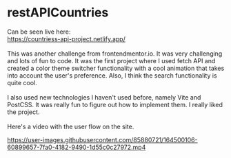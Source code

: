 # restAPICountries

Can be seen live here: <br>
https://countriess-api-project.netlify.app/
<br><br>
This was another challenge from frontendmentor.io. It was very challenging and lots of fun to code. It was the first project where I used fetch API and created a color theme switcher functionality with a cool animation that takes into account the user's preference. Also, I think the search functionality is quite cool. 
<br><br>
I also used new technologies I haven't used before, namely Vite and PostCSS. It was really fun to figure out how to implement them. I really liked the project.
<br><br>
Here's a video with the user flow on the site.

https://user-images.githubusercontent.com/85880721/164500106-60899657-7fa0-4182-9490-1d55c0c27972.mp4

